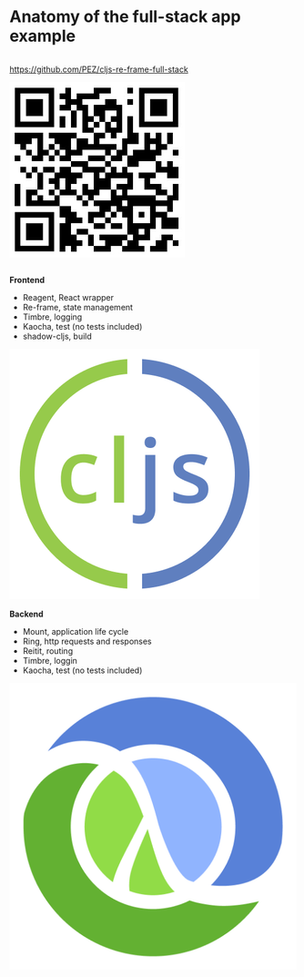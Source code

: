 <div class="slide">

# Anatomy of the full-stack app example
<div class="gutters-10 row">

<div class="column" style="flex: 1;">

https://github.com/PEZ/cljs-re-frame-full-stack

![QR code s-re-frame-full-stack project](images/cljs-re-frame-full-stack-qr.jpg)
</div>

<div class="column gutters-10" style="flex: 3;">
<div class="row gutters-10">
<div class="column" style="flex: 2.5;">

**Frontend**

* Reagent, React wrapper
* Re-frame, state management
* Timbre, logging
* Kaocha, test (no tests included)
* shadow-cljs, build
</div>
<div class="column middle center">
<img alt="ClojureScript logo" src="images/cljs.png">
</div>
</div>

<div class="row gutters-10">
<div class="column" style="flex: 2.5;">

**Backend**

* Mount, application life cycle
* Ring, http requests and responses
* Reitit, routing
* Timbre, loggin
* Kaocha, test (no tests included)
</div>
<div class="column  middle center">
<img alt="Clojure logo" src="images/clj.png">
</div>
</div>

</div>

</div>

</div>
